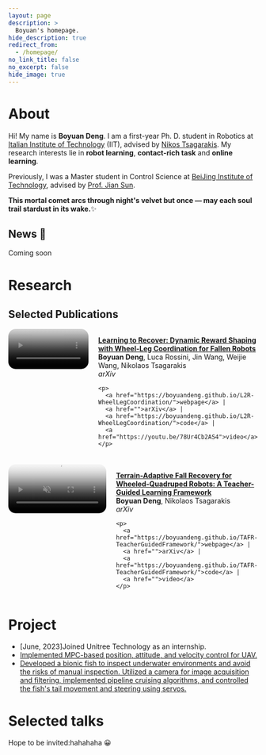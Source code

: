 ```yaml
---
layout: page
description: >
  Boyuan's homepage.
hide_description: true
redirect_from:
  - /homepage/
no_link_title: false 
no_excerpt: false 
hide_image: true
---
```


# About

Hi! My name is **Boyuan Deng**. I am a first-year Ph. D. student in Robotics at [Italian Institute of Technology](https://www.iit.it/) (IIT), advised by [Nikos Tsagarakis](https://hhcm.iit.it/our-staff-details/-/people/nikos-tsagarakis). My research interests lie in **robot learning**, **contact-rich task** and **online learning**.

Previously, I was a Master student in Control Science at [BeiJing Institute of Technology](https://www.bit.edu.cn), advised by [Prof. Jian Sun](https://ac.bit.edu.cn/szdw/dsmd/bssds/8588c2df198b4a669374cc3134ffaa9e.htm).

**This mortal comet arcs through night's velvet but once — may each soul trail stardust in its wake.**✨

## News 📰

<!-- - [Nov, 2024] One paper accepted by [WCBM Workshop](https://wcbm-workshop.github.io/) at CoRL 2024. 📃
- [Oct, 2024] Invited talks by ZHIDX  [Frontiers of Embodied AI Lecture](https://course.zhidx.com/c/MGZjNWEzOWJjZDcxODhlNTg2OTM=). 💬
- [Sep, 2024] [HYPERmotion](https://hy-motion.github.io/) is accepted by CoRL 2024. 🎉
- [Aug, 2024] One paper accepted by ICRA@40. 📃
- [Jul, 2024] One paper accepted by IROS 2024 for an oral presentation. ✨
- [Jul, 2023] Summer school 'Learning-based MPC' at ETHz 🚡 -->
Coming soon

# Research
## Selected Publications

<div style="display: flex; align-items: flex-start; margin-bottom: 20px;">

  <!-- 左侧：论文 GIF 动图 -->
  <div style="flex: 1; padding-right: 20px;">
    <a href="https://boyuandeng.github.io/L2R-WheelLegCoordination/">
      <video playsinline autoplay loop muted src="assets/video/L2R-WheelLegCoordination.mp4" poster="assets/img/research/L2R-WheelLegCoordination.gif" alt="sym" width="100%" style="padding-top:0px;padding-bottom:0px;border-radius:15px;"></video>
    </a>
  </div>

  <!-- 右侧：论文信息 -->
  <div style="flex: 1;">
    <p><a href="https://boyuandeng.github.io/L2R-WheelLegCoordination/" id="L2RFLAT">
      <strong>Learning to Recover: Dynamic Reward Shaping with Wheel-Leg Coordination for Fallen Robots</strong></a><br>
      <strong>Boyuan Deng</strong>, Luca Rossini, Jin Wang, Weijie Wang, Nikolaos Tsagarakis<br>
      <em>arXiv</em><br>
    </p>

    <p>
      <a href="https://boyuandeng.github.io/L2R-WheelLegCoordination/">webpage</a> |
      <a href="">arXiv</a> |
      <a href="https://boyuandeng.github.io/L2R-WheelLegCoordination/">code</a> |
      <a href="https://youtu.be/78Ur4Cb2AS4">video</a>
    </p>

  </div>
    
</div>
<div style="display: flex; align-items: flex-start; margin-bottom: 20px;">
<div style="flex: 1; padding-right: 20px;">
    <a href="https://boyuandeng.github.io/TAFR-TeacherGuidedFramework/">
      <video playsinline autoplay loop muted src="assets/video/L2R-WheelLegCoordination.mp4" poster="assets/img/research/L2R-WheelLegCoordination.gif" alt="sym" width="100%" style="padding-top:0px;padding-bottom:0px;border-radius:15px;"></video>
    </a>
  </div>

  <!-- 右侧：论文信息 -->
  <div style="flex: 1;">
    <p><a href="https://boyuandeng.github.io/L2R-WheelLegCoordination/" id="L2RNONFLAT">
      <strong>Terrain-Adaptive Fall Recovery for Wheeled-Quadruped Robots: A Teacher-Guided Learning Framework</strong></a><br>
      <strong>Boyuan Deng</strong>, Nikolaos Tsagarakis<br>
      <em>arXiv</em><br>
    </p>

    <p>
      <a href="https://boyuandeng.github.io/TAFR-TeacherGuidedFramework/">webpage</a> |
      <a href="">arXiv</a> |
      <a href="https://boyuandeng.github.io/TAFR-TeacherGuidedFramework/">code</a> |
      <a href="">video</a>
    </p>

  </div>
</div>

# Project

- [June, 2023]Joined Unitree Technology as an internship.
- [Implemented MPC-based position, attitude, and velocity control for UAV.](https://youtu.be/BD4AvWhneAQ)
- [Developed a bionic fish to inspect underwater environments and avoid the risks of manual inspection. Utilized a camera for image acquisition and filtering, implemented pipeline cruising algorithms, and controlled the fish's tail movement and steering using servos.](https://www.youtube.com/shorts/L6Kte-Rztyw)

# Selected talks

Hope to be invited:hahahaha 😀